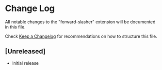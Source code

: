 # Change Log
All notable changes to the "forward-slasher" extension will be documented in this file.

Check [Keep a Changelog](http://keepachangelog.com/) for recommendations on how to structure this file.

## [Unreleased]
- Initial release